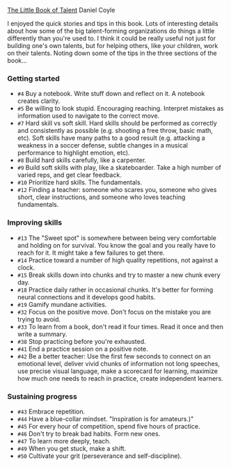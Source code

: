 [The Little Book of Talent](http://smile.amazon.com/The-Little-Book-Talent-Improving/dp/034553025X)
Daniel Coyle

I enjoyed the quick stories and tips in this book. Lots of interesting details about how some of the big talent-forming organizations do things a little differently than you're used to. I think it could be really useful not just for building one's own talents, but for helping others, like your children, work on their talents. Noting down some of the tips in the three sections of the book…

### Getting started

* `#4` Buy a notebook. Write stuff down and reflect on it. A notebook creates clarity.
* `#5` Be willing to look stupid. Encouraging reaching. Interpret mistakes as information used to navigate to the correct move.
* `#7` Hard skill vs soft skill. Hard skills should be performed as correctly and consistently as possible (e.g. shooting a free throw, basic math, etc). Soft skills have many paths to a good result (e.g. attacking a weakness in a soccer defense, subtle changes in a musical performance to highlight emotion, etc).
* `#8` Build hard skills carefully, like a carpenter.
* `#9` Build soft skills with play, like a skateboarder. Take a high number of varied reps, and get clear feedback.
* `#10` Prioritize hard skills. The fundamentals.
* `#12` Finding a teacher: someone who scares you, someone who gives short, clear instructions, and someone who loves teaching fundamentals.

### Improving skills

* `#13` The "Sweet spot" is somewhere between being very comfortable and holding on for survival. You know the goal and you really have to reach for it. It might take a few failures to get there.
* `#14` Practice toward a number of high quality repetitions, not against a clock.
* `#15` Break skills down into chunks and try to master a new chunk every day.
* `#18` Practice daily rather in occasional chunks. It's better for forming neural connections and it develops good habits.
* `#19` Gamify mundane activities.
* `#32` Focus on the positive move. Don't focus on the mistake you are trying to avoid.
* `#33` To learn from a book, don't read it four times. Read it once and then write a summary.
* `#38` Stop practicing before you're exhausted.
* `#41` End a practice session on a positive note.
* `#42` Be a better teacher: Use the first few seconds to connect on an emotional level, deliver vivid chunks of information not long speeches, use precise visual language, make a scorecard for learning, maximize how much one needs to reach in practice, create independent learners.

### Sustaining progress

* `#43` Embrace repetition.
* `#44` Have a blue-collar mindset. "Inspiration is for amateurs.)"
* `#45` For every hour of competition, spend five hours of practice.
* `#46` Don't try to break bad habits. Form new ones.
* `#47` To learn more deeply, teach.
* `#49` When you get stuck, make a shift.
* `#50` Cultivate your grit (perseverance and self-discipline).
